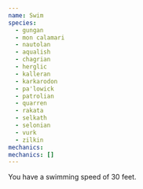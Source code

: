 ```yaml
---
name: Swim
species:
  - gungan
  - mon calamari
  - nautolan
  - aqualish
  - chagrian
  - herglic
  - kalleran
  - karkarodon
  - pa'lowick
  - patrolian
  - quarren
  - rakata
  - selkath
  - selonian
  - vurk
  - zilkin
mechanics:
mechanics: []
---
```

You have a swimming speed of 30 feet.
